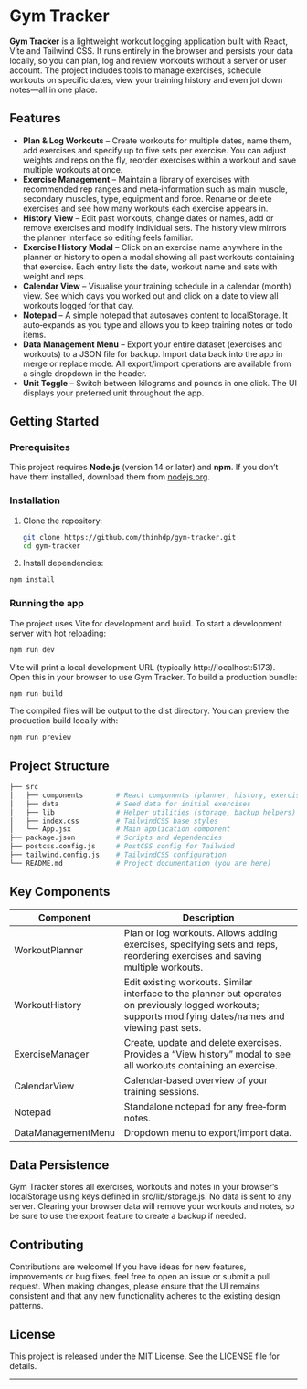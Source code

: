 # Gym Tracker

**Gym Tracker** is a lightweight workout logging application built with React, Vite and Tailwind CSS. It runs entirely in the browser and persists your data locally, so you can plan, log and review workouts without a server or user account. The project includes tools to manage exercises, schedule workouts on specific dates, view your training history and even jot down notes—all in one place.

## Features

- **Plan & Log Workouts** – Create workouts for multiple dates, name them, add exercises and specify up to five sets per exercise. You can adjust weights and reps on the fly, reorder exercises within a workout and save multiple workouts at once.
- **Exercise Management** – Maintain a library of exercises with recommended rep ranges and meta‑information such as main muscle, secondary muscles, type, equipment and force. Rename or delete exercises and see how many workouts each exercise appears in.
- **History View** – Edit past workouts, change dates or names, add or remove exercises and modify individual sets. The history view mirrors the planner interface so editing feels familiar.
- **Exercise History Modal** – Click on an exercise name anywhere in the planner or history to open a modal showing all past workouts containing that exercise. Each entry lists the date, workout name and sets with weight and reps.
- **Calendar View** – Visualise your training schedule in a calendar (month) view. See which days you worked out and click on a date to view all workouts logged for that day.
- **Notepad** – A simple notepad that autosaves content to localStorage. It auto‑expands as you type and allows you to keep training notes or todo items.
- **Data Management Menu** – Export your entire dataset (exercises and workouts) to a JSON file for backup. Import data back into the app in merge or replace mode. All export/import operations are available from a single dropdown in the header.
- **Unit Toggle** – Switch between kilograms and pounds in one click. The UI displays your preferred unit throughout the app.

## Getting Started

### Prerequisites

This project requires **Node.js** (version 14 or later) and **npm**. If you don’t have them installed, download them from [nodejs.org](https://nodejs.org/).

### Installation

1. Clone the repository:
   ```bash
   git clone https://github.com/thinhdp/gym-tracker.git
   cd gym-tracker
   ```
2.	Install dependencies:
   ```bash
   npm install
   ```

### Running the app
The project uses Vite for development and build. To start a development server with hot reloading:
```bash
npm run dev
```
Vite will print a local development URL (typically http://localhost:5173). Open this in your browser to use Gym Tracker.
To build a production bundle:
```bash
npm run build
```
The compiled files will be output to the dist directory. You can preview the production build locally with:
```bash
npm run preview
```

## Project Structure
```graphql
├── src
│   ├── components        # React components (planner, history, exercise manager, calendar, etc.)
│   ├── data              # Seed data for initial exercises
│   ├── lib               # Helper utilities (storage, backup helpers)
│   ├── index.css         # TailwindCSS base styles
│   └── App.jsx           # Main application component
├── package.json          # Scripts and dependencies
├── postcss.config.js     # PostCSS config for Tailwind
├── tailwind.config.js    # TailwindCSS configuration
└── README.md             # Project documentation (you are here)
```

## Key Components
|Component|Description|
| ----------- | ----------- |
|WorkoutPlanner|Plan or log workouts. Allows adding exercises, specifying sets and reps, reordering exercises and saving multiple workouts.|
|WorkoutHistory|Edit existing workouts. Similar interface to the planner but operates on previously logged workouts; supports modifying dates/names and viewing past sets.|
|ExerciseManager|Create, update and delete exercises. Provides a “View history” modal to see all workouts containing an exercise.|
|CalendarView|Calendar‑based overview of your training sessions.|
|Notepad|Standalone notepad for any free‑form notes.|
|DataManagementMenu|Dropdown menu to export/import data.|
## Data Persistence
Gym Tracker stores all exercises, workouts and notes in your browser’s localStorage using keys defined in src/lib/storage.js. No data is sent to any server. Clearing your browser data will remove your workouts and notes, so be sure to use the export feature to create a backup if needed.
## Contributing
Contributions are welcome! If you have ideas for new features, improvements or bug fixes, feel free to open an issue or submit a pull request. When making changes, please ensure that the UI remains consistent and that any new functionality adheres to the existing design patterns.
## License
This project is released under the MIT License. See the LICENSE file for details.
________________________________________
